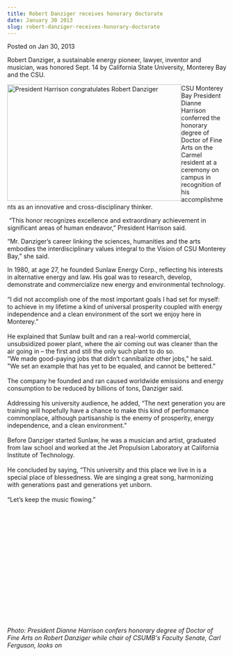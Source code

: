 ```yaml
---
title: Robert Danziger receives honorary doctorate
date: January 30 2013
slug: robert-danziger-receives-honorary-doctorate
---
```


 



<span class="date">Posted on Jan 30, 2013    </span>
<p>Robert Danziger, a sustainable energy pioneer, lawyer, inventor
and musician, was honored Sept. 14 by California State University,
Monterey Bay and the CSU.&#x2028;</p>
<p><img alt="President Harrison congratulates Robert Danziger" src="https://news.csumb.edu/sites/default/files/65/attachments/news/images/danzingerphoto_0911.jpg" style="float:left; width:400px; height:267px">CSU Monterey Bay
President Dianne Harrison conferred the honorary degree of Doctor
of Fine Arts on the Carmel resident at a ceremony on campus in
recognition of his accomplishments as an innovative and
cross-disciplinary thinker.&#x2028;</img></p>
<p>&#x2028;&#x201C;This honor recognizes excellence and extraordinary achievement
in significant areas of human endeavor,&#x201D; President Harrison
said.&#x2028;</p>
<p>&#x201C;Mr. Danziger&#x2019;s career linking the sciences, humanities and the
arts embodies the interdisciplinary values integral to the Vision
of CSU Monterey Bay,&#x201D; she said.&#x2028;</p>
<p>In 1980, at age 27, he founded Sunlaw Energy Corp., reflecting
his interests in alternative energy and law. His goal was to
research, develop, demonstrate and commercialize new energy and
environmental technology.<br>
<br>
&#x201C;I did not accomplish one of the most important goals I had set for
myself: to achieve in my lifetime a kind of universal prosperity
coupled with energy independence and a clean environment of the
sort we enjoy here in Monterey.&#x201D;<br>
<br>
He explained that Sunlaw built and ran a real-world commercial,
unsubsidized power plant, where the air coming out was cleaner than
the air going in &#x2013; the first and still the only such plant to do
so.<br>
&#x201C;We made good-paying jobs that didn&#x2019;t cannibalize other jobs,&quot; he
said. &quot;We set an example that has yet to be equaled, and cannot be
bettered.&#x201D;<br>
<br>
The company he founded and ran caused worldwide emissions and
energy consumption to be reduced by billions of tons, Danziger
said.<br>
<br>
Addressing his university audience, he added, &#x201C;The next generation
you are training will hopefully have a chance to make this kind of
performance commonplace, although partisanship is the enemy of
prosperity, energy independence, and a clean environment.&#x201D;<br>
<br>
Before Danziger started Sunlaw, he was a musician and artist,
graduated from law school and worked at the Jet Propulsion
Laboratory&#xA0;at California Institute of Technology.<br>
<br>
He concluded by saying, &#x201C;This university and this place we live in
is a special place of blessedness. We are singing a great song,
harmonizing with generations past and generations yet unborn.<br>
<br>
&#x201C;Let&#x2019;s keep the music flowing.&#x201D;</br></br></br></br></br></br></br></br></br></br></br></br></br></br></br></p>
<p>&#xA0;</p>
<p class="small"><em>Photo: President Dianne Harrison confers
honorary degree of Doctor of Fine Arts on Robert Danziger while
chair of CSUMB&apos;s Faculty Senate, Carl Ferguson, looks on</em><br>
&#xA0;</br></p>
<p><br>
&#xA0;</br></p>





```
